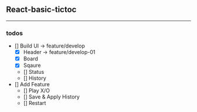 ## React-basic-tictoc

---

### todos

- [] Build UI -> feature/develop
  - [x] Header -> feature/develop-01
  - [x] Board
  - [x] Sqaure
  - [] Status
  - [] History
- [] Add Feature
  - [] Play X/O
  - [] Save & Apply History
  - [] Restart
